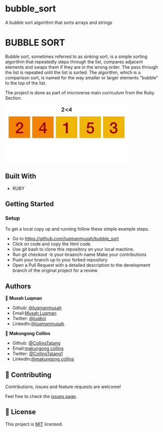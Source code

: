 # bubble_sort
A bubble sort algorithm that sorts arrays and strings
# BUBBLE SORT

Bubble sort, sometimes referred to as sinking sort, is a simple sorting algorithm that repeatedly steps through the list, compares adjacent elements and swaps them if they are in the wrong order. The pass through the list is repeated until the list is sorted. The algorithm, which is a comparison sort, is named for the way smaller or larger elements "bubble" to the top of the list.

The project is done as part of microverse main curriculum from the Ruby Section.

![screenshot](./bubble_sort_ani.gif)

## Built With

- RUBY

## Getting Started


### Setup


To get a local copy up and running follow these simple example steps.

- Go to https://github.com/luqmanmusah/bubble_sort
- Click on code and copy the html code. 
- Use git bash to clone this repository on your local machine. 
- Run git checkout -b your-braanch-name Make your contributions 
- Push your branch up to your forked repository 
- Open a Pull Request with a detailed description to the development branch of the original project for a review


## Authors

👤 **Musah Luqman**

- Github: [@luqmanmusah](https://github.com/luqmanmusah)
- Email:[Musah Luqman](musahluqman@gmail.com)
- Twitter: [@luqboi](https://twitter.com/luqboi)
- LinkedIn:[@luqmanmusah](https://www.linkedin.com/luqmanmusah)

👤 **Makungong Collins**

- Github: [@CollinsTatang](https://github.com/CollinsTatang)
- Email:[makungong collins](makungongcollins@gmail.com)
- Twitter: [@CollinsTatang1](https://twitter.com/CollinsTatang1)
- LinkedIn:[@makungong collins](https://www.linkedin.com/in/makungong-collins-b43260190/)

## 🤝 Contributing

Contributions, issues and feature requests are welcome!

Feel free to check the [issues page](issues/).

## 📝 License

This project is [MIT](https://opensource.org/licenses/MIT) licensed.

